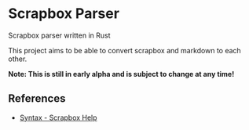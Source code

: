 # Scrapbox Parser

Scrapbox parser written in Rust

This project aims to be able to convert scrapbox and markdown to each other.

**Note: This is still in early alpha and is subject to change at any time!**

## References

-   [Syntax - Scrapbox Help](https://scrapbox.io/help/Syntax)
